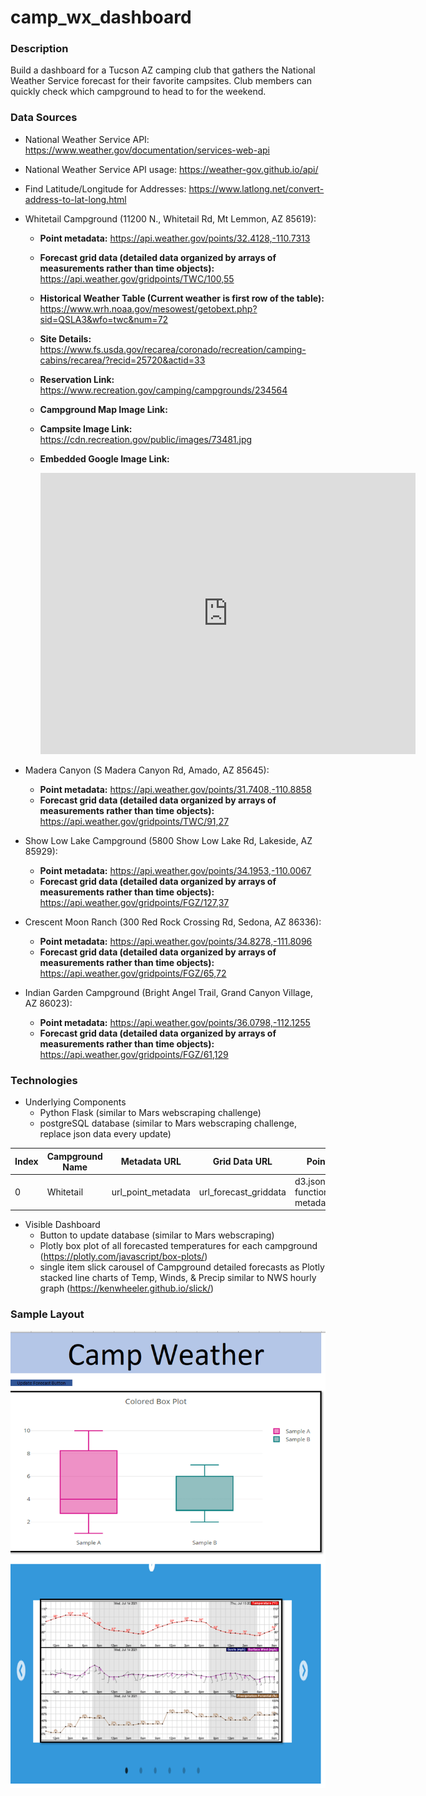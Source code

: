 # camp_wx_dashboard

### Description
Build a dashboard for a Tucson AZ camping club that gathers the National Weather Service forecast for their favorite campsites. Club members can quickly check which campground to head to for the weekend.

### Data Sources
* National Weather Service API: <a href="https://www.weather.gov/documentation/services-web-api" target="_blank">https://www.weather.gov/documentation/services-web-api</a>
* National Weather Service API usage: <a href="https://weather-gov.github.io/api/" target="_blank">https://weather-gov.github.io/api/</a>
* Find Latitude/Longitude for Addresses: <a href="https://www.latlong.net/convert-address-to-lat-long.html" target="_blank">https://www.latlong.net/convert-address-to-lat-long.html</a>
* Whitetail Campground (11200 N., Whitetail Rd, Mt Lemmon, AZ 85619): 
    * **Point metadata:** <a href="https://api.weather.gov/points/32.4128,-110.7313" target="_blank">https://api.weather.gov/points/32.4128,-110.7313</a>
    * **Forecast grid data (detailed data organized by arrays of measurements rather than time objects):** <a href="https://api.weather.gov/gridpoints/TWC/100,55" target="_blank">https://api.weather.gov/gridpoints/TWC/100,55</a>
    * **Historical Weather Table (Current weather is first row of the table):** <a href="https://www.wrh.noaa.gov/mesowest/getobext.php?sid=QSLA3&wfo=twc&num=72" target="_blank">https://www.wrh.noaa.gov/mesowest/getobext.php?sid=QSLA3&wfo=twc&num=72</a>
    * **Site Details:** <a href="https://www.fs.usda.gov/recarea/coronado/recreation/camping-cabins/recarea/?recid=25720&actid=33" target="_blank">https://www.fs.usda.gov/recarea/coronado/recreation/camping-cabins/recarea/?recid=25720&actid=33</a>
    * **Reservation Link:** <a href="https://www.recreation.gov/camping/campgrounds/234564" target="_blank">https://www.recreation.gov/camping/campgrounds/234564</a> 
    * **Campground Map Image Link:** 
    * **Campsite Image Link:** <a href="https://cdn.recreation.gov/public/images/73481.jpg" target="_blank">https://cdn.recreation.gov/public/images/73481.jpg</a>
    * **Embedded Google Image Link:**
    
        <iframe src="https://www.google.com/maps/embed?pb=!1m18!1m12!1m3!1d1693051.1255537884!2d-112.83582618040668!3d34.024871918489275!2m3!1f0!2f0!3f0!3m2!1i1024!2i768!4f13.1!3m3!1m2!1s0x86d6154115d284d9%3A0x7aa7315561d34ec!2sWhitetail%20Campground!5e0!3m2!1sen!2sus!4v1626553239228!5m2!1sen!2sus" width="600" height="450" style="border:0;" allowfullscreen="" loading="lazy">
        </iframe>


    
* Madera Canyon (S Madera Canyon Rd, Amado, AZ 85645): 
    * **Point metadata:** <a href="https://api.weather.gov/points/31.7408,-110.8858" target="_blank">https://api.weather.gov/points/31.7408,-110.8858</a>
    * **Forecast grid data (detailed data organized by arrays of measurements rather than time objects):** <a href="https://api.weather.gov/gridpoints/TWC/91,27" target="_blank">https://api.weather.gov/gridpoints/TWC/91,27</a>
* Show Low Lake Campground (5800 Show Low Lake Rd, Lakeside, AZ 85929): 
    * **Point metadata:** <a href="https://api.weather.gov/points/34.1953,-110.0067" target="_blank">https://api.weather.gov/points/34.1953,-110.0067</a>
    * **Forecast grid data (detailed data organized by arrays of measurements rather than time objects):** <a href="https://api.weather.gov/gridpoints/FGZ/127,37" target="_blank">https://api.weather.gov/gridpoints/FGZ/127,37</a>
* Crescent Moon Ranch (300 Red Rock Crossing Rd, Sedona, AZ 86336): 
    * **Point metadata:** <a href="https://api.weather.gov/points/34.8278,-111.8096" target="_blank">https://api.weather.gov/points/34.8278,-111.8096</a>
    * **Forecast grid data (detailed data organized by arrays of measurements rather than time objects):** <a href="https://api.weather.gov/gridpoints/FGZ/65,72" target="_blank">https://api.weather.gov/gridpoints/FGZ/65,72</a>
* Indian Garden Campground (Bright Angel Trail, Grand Canyon Village, AZ 86023): 
    * **Point metadata:** <a href="https://api.weather.gov/points/36.0798,-112.1255" target="_blank">https://api.weather.gov/points/36.0798,-112.1255</a>
    * **Forecast grid data (detailed data organized by arrays of measurements rather than time objects):** <a href="https://api.weather.gov/gridpoints/FGZ/61,129" target="_blank">https://api.weather.gov/gridpoints/FGZ/61,129</a>


### Technologies
* Underlying Components
    * Python Flask (similar to Mars webscraping challenge)
    * postgreSQL database (similar to Mars webscraping challenge, replace json data every update)
    
| Index | Campground Name | Metadata URL | Grid Data URL | Point Metadata JSON | Forecast Grid Data JSON |
|----------------|---------------|----------------|---------------|----------------|---------------|
| 0 | Whitetail | url_point_metadata | url_forecast_griddata | d3.json(url_point_metadata, function(data) {return metadata}); | d3.json(url_forecast_griddata, function(data) {return griddata}); |

* Visible Dashboard
    * Button to update database (similar to Mars webscraping)
    * Plotly box plot of all forecasted temperatures for each campground (<a href="https://plotly.com/javascript/box-plots/" target="_blank">https://plotly.com/javascript/box-plots/</a>)
    * single item slick carousel of Campground detailed forecasts as Plotly stacked line charts of Temp, Winds, & Precip similar to NWS hourly graph (<a href="https://kenwheeler.github.io/slick/" target="_blank">https://kenwheeler.github.io/slick/</a>)
    
### Sample Layout
![sample](b_sample_layout/sample_layout.png)
